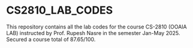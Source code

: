# CS2810_LAB_CODES

This repository contains all the lab codes for the course CS-2810 (OOAIA LAB) instructed by Prof. Rupesh Nasre in the semester Jan-May  2025. Secured a course total of 87.65/100.
